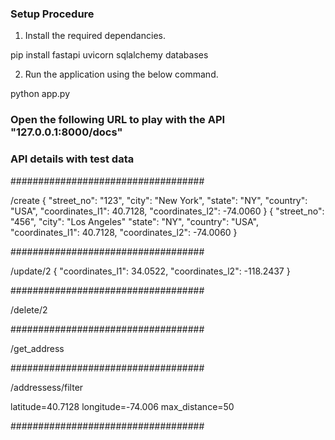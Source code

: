 ### Setup Procedure

1. Install the required dependancies.

pip install fastapi uvicorn sqlalchemy databases

2. Run the application using the below command.

python app.py

### Open the following URL to play with the API "127.0.0.1:8000/docs"

### API details with test data

###################################

/create
{
  "street_no": "123",
  "city": "New York",
  "state": "NY",
  "country": "USA",
  "coordinates_l1": 40.7128,
  "coordinates_l2": -74.0060
}
{
  "street_no": "456",
  "city": "Los Angeles"
  "state": "NY",
  "country": "USA",
  "coordinates_l1": 40.7128,
  "coordinates_l2": -74.0060
}

###################################

/update/2
{
  "coordinates_l1": 34.0522,
  "coordinates_l2": -118.2437
}

###################################

/delete/2

###################################

/get_address

###################################

/addressess/filter

latitude=40.7128 longitude=-74.006 max_distance=50

###################################

